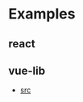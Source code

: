 <!-- This file is generated from gen-example-index.ts -->

# Examples

## react

## vue-lib

- [src](./examples/vue-lib-src)
